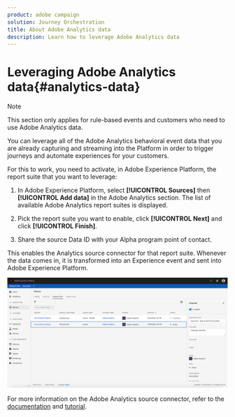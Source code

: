 ```yaml
---
product: adobe campaign
solution: Journey Orchestration
title: About Adobe Analytics data
description: Learn how to leverage Adobe Analytics data
---
```


# Leveraging Adobe Analytics data{#analytics-data}

>[!NOTE]
>
>This section only applies for rule-based events and customers who need to use Adobe Analytics data.

You can leverage all of the Adobe Analytics behavioral event data that you are already capturing and streaming into the Platform in order to trigger journeys and automate experiences for your customers.

For this to work, you need to activate, in Adobe Experience Platform, the report suite that you want to leverage:

1. In Adobe Experience Platform, select **[!UICONTROL Sources]** then **[!UICONTROL Add data]** in the Adobe Analytics section. The list of available Adobe Analytics report suites is displayed.

1. Pick the report suite you want to enable, click **[!UICONTROL Next]** and click **[!UICONTROL Finish]**. 

1. Share the source Data ID with your Alpha program point of contact. 

This enables the Analytics source connector for that report suite. Whenever the data comes in, it is transformed into an Experience event and sent into Adobe Experience Platform. 

![](../assets/alpha-event9.png)

For more information on the Adobe Analytics source connector, refer to the [documentation](https://docs.adobe.com/help/en/experience-platform/sources/connectors/adobe-applications/analytics.html) and [tutorial](https://docs.adobe.com/content/help/en/experience-platform/sources/ui-tutorials/create/adobe-applications/analytics.html).
